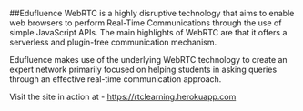 ##Edufluence
WebRTC is a highly disruptive technology that aims to enable web browsers to perform Real-Time Communications through the use of simple JavaScript APIs. The main highlights of WebRTC are that it offers a serverless and plugin-free communication mechanism. 

Edufluence makes use of the underlying WebRTC technology to create an expert network primarily focused on helping students in asking queries through an effective real-time communication approach. 

Visit the site in action at - https://rtclearning.herokuapp.com
